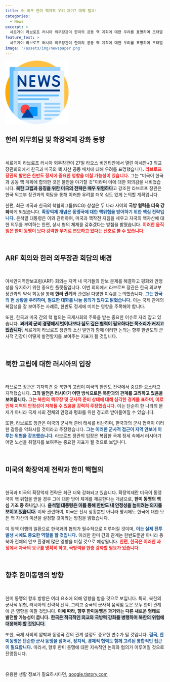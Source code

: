 ```yaml
---
title: 러 외무 한미 핵계획 우려 제기? 대책 필요!
categories:
  - News
excerpt: >
  세르게이 라브로프 러시아 외무장관이 한미의 공동 핵 계획에 대한 우려를 표명하며 조태열 외교장관과 회담을 갖는다. 향후 한반도 긴장 고조와 군사적 준비에 대한 라브로프의 진단이 주목받는다.
feature_text: >
  세르게이 라브로프 러시아 외무장관이 한미의 공동 핵 계획에 대한 우려를 표명하며 조태열 외교장관과 회담을 갖는다. 향후 한반도 긴장 고조와 군사적 준비에 대한 라브로프의 진단이 주목받는다.
image: '/assets/img/newspaper.png'
---
```


<p><img src="/assets/img/newspaper.png" alt="kimp 속보" /></p>

<h2 data-ke-size="size26">한러 외무회담 및 확장억제 강화 동향</h2>

<p data-ke-size="size16">&nbsp;</p>

<p>세르게이 라브로프 러시아 외무장관이 27일 라오스 비엔티안에서 열린 아세안+3 외교장관회의에서 한국과 미국의 핵 자산 공동 배치에 대해 우려를 표명했습니다. <b><span style="color: #ee2323;">라브로프 장관의 발언은 한반도 정세에 중요한 영향을 미칠 가능성이 있습니다.</span></b> 그는 "미국이 한국과 공동 핵 계획에 합의한 것은 불안을 야기할 것"이라며 이에 대한 회의감을 내비쳤습니다. <b><span style="background-color: #21538527;">북한 고립과 응징을 위한 미국의 전략은 매우 위험하다</span></b>고 강조한 라브로프 장관은 한국 외교부 장관과의 회담을 통해 이러한 우려를 더욱 심도 있게 논의할 계획입니다.</p>

<p>한편, 최근 미국과 한국의 핵협의그룹(NCG) 창설은 두 나라 사이의 <b>국방 협력을 더욱 강화</b>하게 되었습니다. <b><span style="color: #1a5490;">확장억제 개념은 동맹국에 대한 핵위협을 방어하기 위한 핵심 전략입니다.</span></b> 윤석열 대통령은 이와 관련하여, 미국과 핵작전 지침을 세우고 자국의 핵자산에 대한 의무를 부여하는 한편, 상시 협의 체제를 갖추겠다는 방침을 밝혔습니다. <b><span style="color: #ee2323;">이러한 움직임은 한미 동맹이 보다 강력한 무기로 변모하고 있다는 신호로 볼 수 있습니다.</span></b></p>

<p data-ke-size="size16">&nbsp;</p>

<h2 data-ke-size="size26">ARF 회의와 한러 외무장관 회담의 배경</h2>

<p data-ke-size="size16">&nbsp;</p>

<p>아세안지역안보포럼(ARF) 회의는 지역 내 국가들의 안보 문제를 해결하고 평화와 안정성을 유지하기 위한 중요한 플랫폼입니다. 이번 회의에서 라브로프 장관은 한국 외교부 장관과의 약식 회동을 통해 <b>한러 관계</b>와 관련된 다양한 이슈를 논의했습니다. <b><span style="color: #1a5490;">그는 한국의 현 상황을 우려하며, 필요한 대화를 나눌 용의가 있다고 밝혔습니다.</span></b> 이는 국제 관계의 복잡성을 잘 보여주는 사례로, 한반도 정세에 미치는 영향을 주목해야 합니다.</p>

<p>또한, 한국과 미국 간의 핵 협의는 국제사회의 주목을 받는 중요한 이슈로 자리 잡고 있습니다. <b><span style="background-color: #21538527;">과거의 군비 경쟁에서 벗어나보다 심도 깊은 협력이 필요하다는 목소리가 커지고 있습니다.</span></b> 세르게이 라브로프 장관의 소신 발언과 함께 이러한 논의는 향후 한반도의 군사적 긴장이 어떻게 발전할지를 보여주는 지표가 될 것입니다.</p>

<p data-ke-size="size16">&nbsp;</p>

<h2 data-ke-size="size26">북한 고립에 대한 러시아의 입장</h2>

<p data-ke-size="size16">&nbsp;</p>

<p>라브로프 장관은 기자회견 중 북한의 고립이 미국의 한반도 전략에서 중요한 요소라고 지적했습니다. <b>그의 발언은 러시아가 어떤 방식으로든 북한과의 관계를 고려하고 있음을 보여줍니다.</b> <b><span style="color: #ee2323;">그는 북한의 핵무장 및 군사적 준비 상태에 대해 심각한 경계를 표하며, 이로 인해 지역의 안정성이 저해될 수 있음을 강력히 주장했습니다.</span></b> 이는 단순히 한 나라의 문제가 아니라 국제 사회 전체의 안정과 평화를 위한 경고로 받아들여질 수 있습니다.</p>

<p>또한, 라브로프 장관은 미국의 군사적 준비 태세를 비난하며, 한국과의 군사 협력이 이러한 갈등을 악화시킬 것이라고 주장했습니다. <b><span style="color: #1a5490;">그는 이러한 군사적 접근이 지역 안보에 이루는 위협을 강조했습니다.</span></b> 라브로프 장관의 입장은 복잡한 국제 정세 속에서 러시아가 어떤 노선을 취할지를 보여주는 중요한 지표가 될 것으로 보입니다.</p>

<p data-ke-size="size16">&nbsp;</p>

<h2 data-ke-size="size26">미국의 확장억제 전략과 한미 핵협의</h2>

<p data-ke-size="size16">&nbsp;</p>

<p>한국과 미국의 확장억제 전략은 최근 더욱 강화되고 있습니다. 확장억제란 미국이 동맹국이 핵 위협을 받을 경우 그에 대한 방어 체계를 제공한다는 개념으로, <b>한미 동맹의 핵심 기조 중 하나</b>입니다. <b><span style="background-color: #21538527;">윤석열 대통령은 이를 통해 한반도 내 안정성을 높이려는 의지를 보이고 있습니다.</span></b> 이와 관련하여, 미국은 전시 상황뿐만 아니라 평시에도 한국에 대한 모든 핵 자산의 미션을 설정할 것이라는 방침을 밝혔습니다.</p>

<p>이 정책 이행의 일환으로 한국과의 협의가 필수적으로 이루어질 것이며, <b><span style="color: #1a5490;">이는 실제 전투 발생 시에도 중요한 역할을 할 것입니다.</span></b> 이러한 한미 간의 관계는 한반도뿐만 아니라 동북아 전체의 안보 환경에 많은 영향을 미칠 것으로 예상됩니다. <b><span style="color: #ee2323;">한편, 한국은 이러한 과정에서 자국의 요구를 명확히 하고, 국방력을 한층 강화할 필요가 있습니다.</span></b></p>

<p data-ke-size="size16">&nbsp;</p>

<h2 data-ke-size="size26">향후 한미동맹의 방향</h2>

<p data-ke-size="size16">&nbsp;</p>

<p>한미 동맹의 향후 방향은 여러 요소에 의해 영향을 받을 것으로 보입니다. 특히, 북한의 군사적 위협, 러시아의 전략적 선택, 그리고 중국의 군사적 움직임 등은 모두 한미 관계에 큰 영향을 미칠 것입니다. <b>이에 따라, 향후 한미동맹은 과거와는 다른 새로운 형태로 발전할 가능성이 큽니다.</b> <b><span style="background-color: #21538527;">한국은 적극적인 외교와 국방력 강화를 병행하여 북한의 위협에 대응해야 할 것입니다.</span></b></p>

<p>또한, 국제 사회의 압박과 동맹국 간의 관계 설정도 중요한 변수가 될 것입니다. <b><span style="color: #1a5490;">결국, 한미동맹은 단순한 군사 동맹을 넘어서, 정치적, 경제적 협력도 함께 고려된 통합적인 접근이 필요합니다.</span></b> 따라서, 향후 한미 동맹에 대한 지속적인 논의와 협의가 이루어질 것으로 전망됩니다.</p>

<p data-ke-size="size16">&nbsp;</p>
유용한 생활 정보가 필요하시다면, <a href="https://qoogle.tistory.com" rel="dofollow">qoogle.tistory.com</a>


